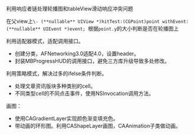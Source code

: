 利用响应者链处理轮播图和tableView滑动响应冲突问题

在父view上`\- (**nullable** UIView *)hitTest:(CGPoint)point withEvent:(**nullable** UIEvent *)event; `根据`point.y`的大小判断是否在轮播图上



利用适配器模式，适配调用接口。

- 创建分类，AFNetworking3.0适配4.0，设置header。
- 封装MBProgressHUD的调用接口，避免三方库升级导致多处修改。

利用策略模式，解决过多的ifelse条件判断。

- 处理文章资讯版块多种类别的cell。
- 不同类型cell的不同点击事件，使用NSInvocation调用方法。

画图：

- 使用CAGradientLayer实现颜色渐变填充色。
- 带动画的环形图。利用CAShapeLayer画图，CAAnimation子类做动画。